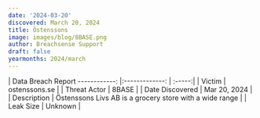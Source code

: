 ```yaml
---
date: '2024-03-20'
discovered: March 20, 2024
title: Östenssons
image: images/blog/8BASE.png
author: Breachsense Support
draft: false
yearmonths: 2024/march
---
```



| Data Breach Report
------------:     |:-------------:    | :-----:|
| Victim      | ostenssons.se      | 
| Threat Actor      | 8BASE      | 
| Date Discovered      | Mar 20, 2024      | 
| Description      | Östenssons Livs AB is a grocery store with a wide range      | 
| Leak Size      | Unknown      | 

